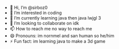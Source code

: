 - 👋 Hi, I’m @sirboz0
- 👀 I’m interested in coding
- 🌱 I’m currently learning java then java lwjgl 3
- 💞️ I’m looking to collaborate on idk
- 📫 How to reach me no way to reach me
- 😄 Pronouns: im nornmel and san human so he/him
- ⚡ Fun fact: im learning java to make a 3d game

<!---
sirboz0/sirboz0 is a ✨ special ✨ repository because its `README.md` (this file) appears on your GitHub profile.
You can click the Preview link to take a look at your changes.
--->
